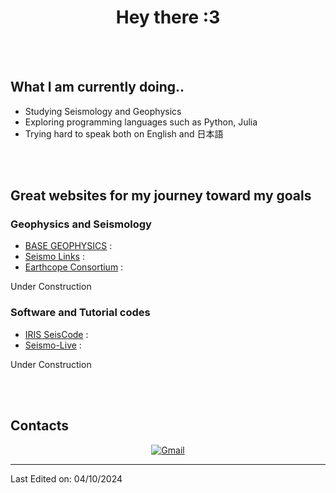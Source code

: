 <h1 align="center">
Hey there :3
</h1>


<br/>
<br/>

## What I am currently doing..
- Studying Seismology and Geophysics
- Exploring programming languages such as Python, Julia
- Trying hard to speak both on English and 日本語

<br/>
<br/>

## Great websites for my journey toward my goals
### Geophysics and Seismology
- [BASE GEOPHYSICS](https://www.basegeophysics.com/) :
- [Seismo Links](https://seismo-learn.org/links/) :
- [Earthcope Consortium](https://www.earthscope.org/) :

  
Under Construction 

### Software and Tutorial codes
- [IRIS SeisCode](https://seiscode.iris.washington.edu/) :
- [Seismo-Live](https://krischer.github.io/seismo_live_build/tree/index.html) :
  
Under Construction 

<br/>
<br/>

## Contacts

<p align="center">
<a href="mailto:silentgyuu@gmail.com"><img img src="https://img.shields.io/badge/gmail-%23EA4335.svg?style=plastic&logo=gmail&logoColor=white" alt="Gmail"/></a>
</p>

---
Last Edited on: 04/10/2024
